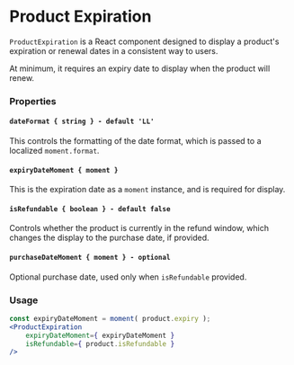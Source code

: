 Product Expiration
==================

`ProductExpiration` is a React component designed to display a product's expiration or renewal dates in a consistent way to users.

At minimum, it requires an expiry date to display when the product will renew.

### Properties

#### `dateFormat { string } - default 'LL'`
This controls the formatting of the date format, which is passed to a localized `moment.format`.

#### `expiryDateMoment { moment }`
This is the expiration date as a `moment` instance, and is required for display.

#### `isRefundable { boolean } - default false`
Controls whether the product is currently in the refund window, which changes the display to the purchase date, if provided.

#### `purchaseDateMoment { moment } - optional`
Optional purchase date, used only when `isRefundable` provided.

### Usage

```jsx
const expiryDateMoment = moment( product.expiry );
<ProductExpiration
	expiryDateMoment={ expiryDateMoment }
	isRefundable={ product.isRefundable }
/>
```
